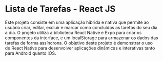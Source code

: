 # Lista de Tarefas - React JS

Este projeto consiste em uma aplicação híbrida e nativa que permite ao usuário criar, editar, excluir e marcar como concluídas as tarefas do seu dia a dia. O projeto utiliza a biblioteca React Native e Expo para criar os componentes da interface, e um localStorage para armazenar os dados das tarefas de forma assíncrona. O objetivo deste projeto é demonstrar o uso de React Native para desenvolver aplicações dinâmicas e interativas tanto para Android quanto IOS.
